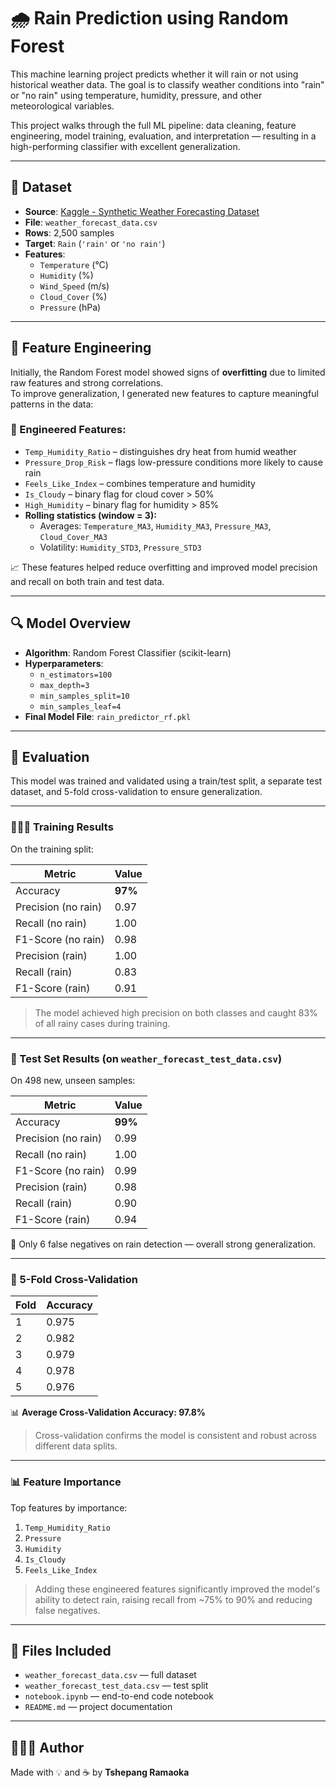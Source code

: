 # 🌧️ Rain Prediction using Random Forest

This machine learning project predicts whether it will rain or not using historical weather data. The goal is to classify weather conditions into "rain" or "no rain" using temperature, humidity, pressure, and other meteorological variables.

This project walks through the full ML pipeline: data cleaning, feature engineering, model training, evaluation, and interpretation — resulting in a high-performing classifier with excellent generalization.

---

## 📁 Dataset

- **Source**: [Kaggle - Synthetic Weather Forecasting Dataset](https://www.kaggle.com/)
- **File**: `weather_forecast_data.csv`
- **Rows**: 2,500 samples
- **Target**: `Rain` (`'rain'` or `'no rain'`)
- **Features**:
  - `Temperature` (°C)
  - `Humidity` (%)
  - `Wind_Speed` (m/s)
  - `Cloud_Cover` (%)
  - `Pressure` (hPa)

---

## 🧠 Feature Engineering

Initially, the Random Forest model showed signs of **overfitting** due to limited raw features and strong correlations.  
To improve generalization, I generated new features to capture meaningful patterns in the data:

### 🔨 Engineered Features:
- `Temp_Humidity_Ratio` – distinguishes dry heat from humid weather
- `Pressure_Drop_Risk` – flags low-pressure conditions more likely to cause rain
- `Feels_Like_Index` – combines temperature and humidity
- `Is_Cloudy` – binary flag for cloud cover > 50%
- `High_Humidity` – binary flag for humidity > 85%
- **Rolling statistics (window = 3):**
  - Averages: `Temperature_MA3`, `Humidity_MA3`, `Pressure_MA3`, `Cloud_Cover_MA3`
  - Volatility: `Humidity_STD3`, `Pressure_STD3`

📈 These features helped reduce overfitting and improved model precision and recall on both train and test data.

---

## 🔍 Model Overview

- **Algorithm**: Random Forest Classifier (scikit-learn)
- **Hyperparameters**:
  - `n_estimators=100`
  - `max_depth=3`
  - `min_samples_split=10`
  - `min_samples_leaf=4`
- **Final Model File**: `rain_predictor_rf.pkl`

---

## 🧪 Evaluation

This model was trained and validated using a train/test split, a separate test dataset, and 5-fold cross-validation to ensure generalization.

---

### 🏋🏽‍♂️ Training Results

On the training split:

| Metric         | Value |
|----------------|--------|
| Accuracy       | **97%**
| Precision (no rain) | 0.97 |
| Recall (no rain)    | 1.00 |
| F1-Score (no rain)  | 0.98 |
| Precision (rain)    | 1.00 |
| Recall (rain)       | 0.83 |
| F1-Score (rain)     | 0.91 |

> The model achieved high precision on both classes and caught 83% of all rainy cases during training.

---

### 🧾 Test Set Results (on `weather_forecast_test_data.csv`)

On 498 new, unseen samples:

| Metric         | Value |
|----------------|--------|
| Accuracy       | **99%**
| Precision (no rain) | 0.99 |
| Recall (no rain)    | 1.00 |
| F1-Score (no rain)  | 0.99 |
| Precision (rain)    | 0.98 |
| Recall (rain)       | 0.90 |
| F1-Score (rain)     | 0.94 |

📌 Only 6 false negatives on rain detection — overall strong generalization.

---

### 🔁 5-Fold Cross-Validation

| Fold | Accuracy |
|------|----------|
| 1    | 0.975    |
| 2    | 0.982    |
| 3    | 0.979    |
| 4    | 0.978    |
| 5    | 0.976    |

📊 **Average Cross-Validation Accuracy: 97.8%**

> Cross-validation confirms the model is consistent and robust across different data splits.

---

### 📊 Feature Importance

Top features by importance:
1. `Temp_Humidity_Ratio`
2. `Pressure`
3. `Humidity`
4. `Is_Cloudy`
5. `Feels_Like_Index`

> Adding these engineered features significantly improved the model's ability to detect rain, raising recall from ~75% to 90% and reducing false negatives.

---

## 📂 Files Included

- `weather_forecast_data.csv` — full dataset
- `weather_forecast_test_data.csv` — test split
- `notebook.ipynb` — end-to-end code notebook
- `README.md` — project documentation

---


## 👨🏽‍💻 Author

Made with 💡 and ☕ by **Tshepang Ramaoka**
